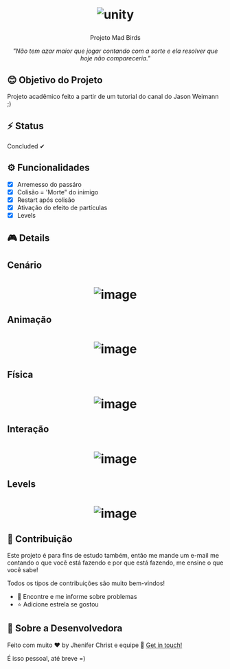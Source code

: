 <h1 align="center">
  
![unity](https://user-images.githubusercontent.com/85563316/179356007-91947859-e7c8-4603-b633-10c0637e17e8.png)

</h1>

<p align="center">Projeto Mad Birds</p>

<p align="center"><i>"Não tem azar maior que jogar contando com a sorte e ela resolver que hoje não compareceria."</i> </p>

## :blush: **Objetivo do Projeto**

Projeto acadêmico feito a partir de um tutorial do canal do Jason Weimann ;)

## :zap: **Status**

Concluded ✔

## ⚙ **Funcionalidades**

- [x] Arremesso do passáro
- [x] Colisão = 'Morte" do inimigo
- [x] Restart após colisão
- [x] Ativação do efeito de partículas
- [x] Levels

## 🎮 **Details**

## **Cenário**
<h1 align="center">
  
![image](https://user-images.githubusercontent.com/85563316/179356409-3d3a2584-d5a4-4d03-8fa5-3eb7be336f5e.png)

</h1>

## **Animação**

<h1 align="center">
  
![image](https://user-images.githubusercontent.com/85563316/179356817-70787b18-2caf-46e0-975d-855e84e2ba51.png)

</h1>

## **Física**

<h1 align="center">
  
![image](https://user-images.githubusercontent.com/85563316/179356451-122a4350-796a-499e-aa12-ef297529832f.png)

</h1>

## **Interação**

<h1 align="center">
  
![image](https://user-images.githubusercontent.com/85563316/179356472-67aa6938-fa4a-49d3-87d8-7ff3c6fe825d.png)

</h1>

## **Levels**

<h1 align="center">
  
![image](https://user-images.githubusercontent.com/85563316/179356480-94be4cae-c6a3-4857-a792-1b13986551ad.png)

</h1>

## :handshake: **Contribuição**

Este projeto é para fins de estudo também, então me mande um e-mail me contando o que você está fazendo e por que está fazendo, me ensine o que você sabe!

Todos os tipos de contribuições são muito bem-vindos!

-   🐛 Encontre e me informe sobre problemas
-   ⭐️ Adicione estrela se gostou


## :art: **Sobre a Desenvolvedora**

Feito com muito ♥ by Jhenifer Christ e equipe :wave: [Get in touch!](https://www.linkedin.com/in/jjheniferchrist/)

É isso pessoal, até breve =)
